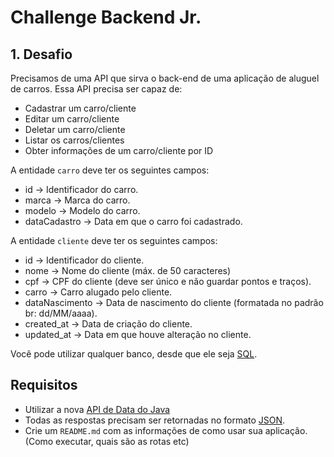 # Challenge Backend Jr.

## 1. Desafio

Precisamos de uma API que sirva o back-end de uma aplicação de aluguel de carros. Essa API precisa ser capaz de:

- Cadastrar um carro/cliente
- Editar um carro/cliente
- Deletar um carro/cliente
- Listar os carros/clientes
- Obter informações de um carro/cliente por ID

A entidade `carro` deve ter os seguintes campos:

- id -> Identificador do carro.
- marca -> Marca do carro.
- modelo -> Modelo do carro.
- dataCadastro -> Data em que o carro foi cadastrado.

A entidade `cliente` deve ter os seguintes campos:

- id -> Identificador do cliente.
- nome -> Nome do cliente (máx. de 50 caracteres)
- cpf -> CPF do cliente (deve ser único e não guardar pontos e traços).
- carro -> Carro alugado pelo cliente.
- dataNascimento -> Data de nascimento do cliente (formatada no padrão br: dd/MM/aaaa).
- created_at -> Data de criação do cliente.
- updated_at -> Data em que houve alteração no cliente.

Você pode utilizar qualquer banco, desde que ele seja [SQL](http://www.sqlcourse.com/intro.html).


## Requisitos

- Utilizar a nova [API de Data do Java](https://docs.oracle.com/javase/8/docs/api/java/time/package-summary.html)
- Todas as respostas precisam ser retornadas no formato [JSON](https://www.json.org/json-en.html).
- Crie um `README.md` com as informações de como usar sua aplicação. (Como executar, quais são as rotas etc)

